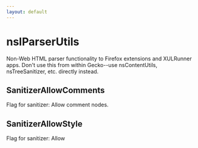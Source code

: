 ```yaml
---
layout: default
---
```


# nsIParserUtils #

Non-Web HTML parser functionality to Firefox extensions and XULRunner apps. 
Don't use this from within Gecko--use nsContentUtils, nsTreeSanitizer, etc.
directly instead.


## SanitizerAllowComments ##

Flag for sanitizer: Allow comment nodes.


## SanitizerAllowStyle ##

Flag for sanitizer: Allow <style> and style="" (with contents sanitized
in case of -moz-binding). Note! If -moz-binding is absent, properties
that might be XSS risks in other Web engines are preserved!


## SanitizerCidEmbedsOnly ##

Flag for sanitizer: Only allow cid: URLs for embedded content.

At present, sanitizing CSS backgrounds, etc., is not supported, so setting 
this together with SanitizerAllowStyle doesn't make sense.

At present, sanitizing CSS syntax in SVG presentational attributes is not
supported, so this option flattens out SVG.


## SanitizerDropNonCSSPresentation ##

Flag for sanitizer: Drop non-CSS presentational HTML elements and 
attributes, such as <font>, <center> and bgcolor="".


## SanitizerDropForms ##

Flag for sanitizer: Drop forms and form controls (excluding 
fieldset/legend).


## SanitizerDropMedia ##

Flag for sanitizer: Drop <img>, <video>, <audio> and <source> and flatten
out SVG.


## sanitize ##

Parses a string into an HTML document, sanitizes the document and 
returns the result serialized to a string.

The sanitizer is designed to protect against XSS when sanitized content
is inserted into a different-origin context without an iframe-equivalent
sandboxing mechanism.

By default, the sanitizer doesn't try to avoid leaking information that 
the content was viewed to third parties. That is, by default, e.g. 
<img src> pointing to an HTTP server potentially controlled by a third 
party is not removed. To avoid ambient information leakage upon loading
the sanitized content, use the SanitizerInternalEmbedsOnly flag. In that 
case, <a href> links (and similar) to other content are preserved, so an
explicit user action (following a link) after the content has been loaded
can still leak information.

By default, non-dangerous non-CSS presentational HTML elements and 
attributes or forms are not removed. To remove these, use 
SanitizerDropNonCSSPresentation and/or SanitizerDropForms.

By default, comments and CSS is removed. To preserve comments, use
SanitizerAllowComments. To preserve <style> and style="", use 
SanitizerAllowStyle. -moz-binding is removed from <style> and style="" if
present. In this case, properties that Gecko doesn't recognize can get 
removed as a side effect. Note! If -moz-binding is not present, <style>
and style="" and SanitizerAllowStyle is specified, the sanitized content
may still be XSS dangerous if loaded into a non-Gecko Web engine!

@param src the HTML source to parse (C++ callers are allowed but not
           required to use the same string for the return value.)
@param flags sanitization option flags defined above


## convertToPlainText ##

Convert HTML to plain text.

@param src the HTML source to parse (C++ callers are allowed but not
           required to use the same string for the return value.)
@param flags conversion option flags defined in nsIDocumentEncoder
@param wrapCol number of characters per line; 0 for no auto-wrapping


## parseFragment ##

Parses markup into a sanitized document fragment.

@param fragment the input markup
@param flags sanitization option flags defined above
@param isXML true if |fragment| is XML and false if HTML
@param baseURI the base URL for this fragment
@param element the context node for the fragment parsing algorithm

